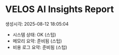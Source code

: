 ﻿# VELOS AI Insights Report
생성시각: 2025-08-12 18:05:04

- 시스템 상태: OK (스텁)
- 메모리 요약: 준비됨 (스텁)
- 비용 로그 요약: 준비됨 (스텁)
